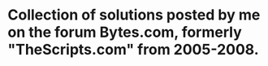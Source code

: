 # Collection of solutions posted by me on the forum Bytes.com, formerly "TheScripts.com" from 2005-2008.
